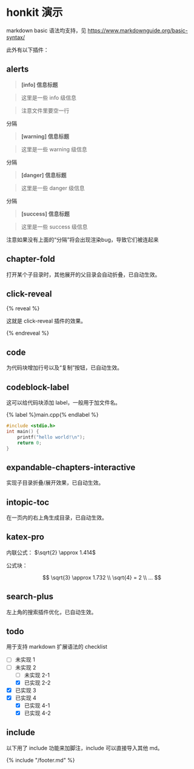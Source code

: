 # honkit 演示
markdown basic 语法均支持，见 https://www.markdownguide.org/basic-syntax/

此外有以下插件：

## alerts

> **[info] 信息标题**

> 这里是一些 info 级信息

> 注意文件里要空一行

分隔

> **[warning] 信息标题**

> 这里是一些 warning 级信息

分隔

> **[danger] 信息标题**

> 这里是一些 danger 级信息

分隔

> **[success] 信息标题**

> 这里是一些 success 级信息

注意如果没有上面的“分隔”将会出现渲染bug，导致它们被连起来


## chapter-fold

打开某个子目录时，其他展开的父目录会自动折叠，已自动生效。

## click-reveal

{% reveal %}

这就是 click-reveal 插件的效果。

{% endreveal %}

## code

为代码块增加行号以及“复制”按钮，已自动生效。

## codeblock-label

这可以给代码块添加 label，一般用于加文件名。

{% label %}main.cpp{% endlabel %}
```C
#include <stdio.h>
int main() {
    printf("hello world!\n");
    return 0;
}
```

## expandable-chapters-interactive

实现子目录折叠/展开效果，已自动生效。

## intopic-toc

在一页内的右上角生成目录，已自动生效。

## katex-pro

内联公式： $\sqrt{2} \approx 1.414$

公式块：

$$
\sqrt{3} \approx 1.732 \\
\sqrt{4} = 2 \\
...
$$

## search-plus

左上角的搜索插件优化，已自动生效。

## todo

用于支持 markdown 扩展语法的 checklist

- [ ] 未实现 1
- [ ] 未实现 2
    - [ ] 未实现 2-1
    - [x] 已实现 2-2
- [x] 已实现 3
- [x] 已实现 4
    - [x] 已实现 4-1
    - [x] 已实现 4-2

## include

以下用了 include 功能来加脚注，include 可以直接导入其他 md。

{% include "/footer.md" %}

